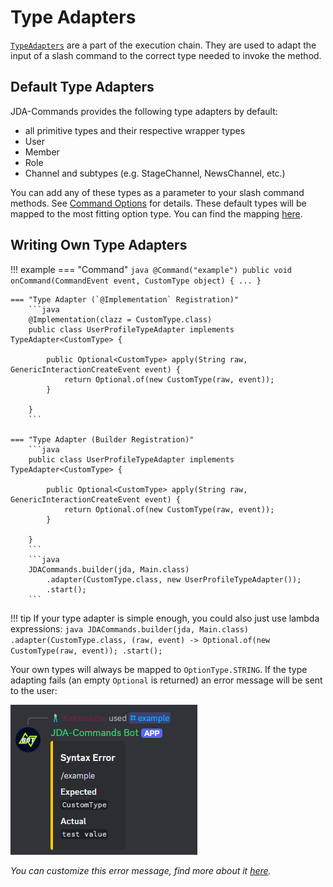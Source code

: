 # Type Adapters
[`TypeAdapters`](https://kaktushose.github.io/jda-commands/javadocs/4/io.github.kaktushose.jda.commands.core/com/github/kaktushose/jda/commands/dispatching/adapter/TypeAdapter.html)
are a part of the execution chain. They are used to adapt the input of a slash command to the correct type needed to invoke the method.

## Default Type Adapters
JDA-Commands provides the following type adapters by default:

- all primitive types and their respective wrapper types
- User
- Member
- Role
- Channel and subtypes (e.g. StageChannel, NewsChannel, etc.)

You can add any of these types as a parameter to your slash command methods. See [Command Options](../interactions/commands.md#command-options)
for details. These default types will be mapped to the most fitting option type. You can find the mapping [here](https://github.com/Kaktushose/jda-commands/blob/main/jda-commands/src/main/java/com/github/kaktushose/jda/commands/definitions/interactions/command/OptionDataDefinition.java#L57-L79).

## Writing Own Type Adapters

!!! example
    === "Command"
        ```java
        @Command("example")
        public void onCommand(CommandEvent event, CustomType object) {
            ...
        }
        ```

    === "Type Adapter (`@Implementation` Registration)"
        ```java
        @Implementation(clazz = CustomType.class)
        public class UserProfileTypeAdapter implements TypeAdapter<CustomType> {
            
            public Optional<CustomType> apply(String raw, GenericInteractionCreateEvent event) {
                return Optional.of(new CustomType(raw, event));
            }

        }
        ```

    === "Type Adapter (Builder Registration)"
        ```java
        public class UserProfileTypeAdapter implements TypeAdapter<CustomType> {
            
            public Optional<CustomType> apply(String raw, GenericInteractionCreateEvent event) {
                return Optional.of(new CustomType(raw, event));
            }

        }
        ```
        ```java
        JDACommands.builder(jda, Main.class)
            .adapter(CustomType.class, new UserProfileTypeAdapter());
            .start();
        ```

!!! tip
    If your type adapter is simple enough, you could also just use lambda expressions: 
    ```java
    JDACommands.builder(jda, Main.class)
        .adapter(CustomType.class, (raw, event) -> Optional.of(new CustomType(raw, event));
        .start();
    ```


Your own types will always be mapped to `OptionType.STRING`. If the type adapting fails (an empty `Optional` is returned)
an error message will be sent to the user:

![Type Adapter Error Message](../assets/adapter.png)

_You can customize this error message, find more about it [here](../misc/error-messages.md)._
